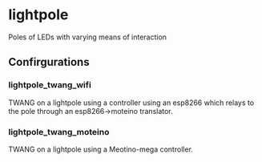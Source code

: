 # lightpole
Poles of LEDs with varying means of interaction

## Confirgurations

### lightpole_twang_wifi
TWANG on a lightpole using a controller using an esp8266 which relays to the pole through an esp8266->moteino translator.

### lightpole_twang_moteino
TWANG on a lightpole using a Meotino-mega controller.